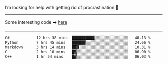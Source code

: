 I’m looking for help with getting rid of procrastination 🤔

-----

Some interesting code :arrow_right: [here](https://github.com/zhen8838/playground)

-----

<!--START_SECTION:waka-->

```txt
C#            12 hrs 38 mins  ██████████░░░░░░░░░░░░░░░   40.13 %
Python        7 hrs 45 mins   ██████░░░░░░░░░░░░░░░░░░░   24.66 %
Markdown      3 hrs 14 mins   ██▓░░░░░░░░░░░░░░░░░░░░░░   10.31 %
C             2 hrs 10 mins   █▓░░░░░░░░░░░░░░░░░░░░░░░   06.90 %
C++           1 hr 54 mins    █▓░░░░░░░░░░░░░░░░░░░░░░░   06.03 %
```

<!--END_SECTION:waka-->

<!--
**zhen8838/zhen8838** is a ✨ _special_ ✨ repository because its `README.md` (this file) appears on your GitHub profile.

Here are some ideas to get you started:

- 🔭 I’m currently working on ...
- 🌱 I’m currently learning ...
- 👯 I’m looking to collaborate on ...
 ...
- 💬 Ask me about ...
- 📫 How to reach me: ...
- 😄 Pronouns: ...
- ⚡ Fun fact: ...
-->
